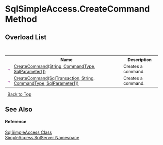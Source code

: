 # SqlSimpleAccess.CreateCommand Method 
 


## Overload List
&nbsp;<table><tr><th></th><th>Name</th><th>Description</th></tr><tr><td>![Public method](media/pubmethod.gif "Public method")</td><td><a href="M_SimpleAccess_SqlServer_SqlSimpleAccess_CreateCommand_1">CreateCommand(String, CommandType, SqlParameter[])</a></td><td>
Creates a command.</td></tr><tr><td>![Public method](media/pubmethod.gif "Public method")</td><td><a href="M_SimpleAccess_SqlServer_SqlSimpleAccess_CreateCommand">CreateCommand(SqlTransaction, String, CommandType, SqlParameter[])</a></td><td>
Creates a command.</td></tr></table>&nbsp;
<a href="#sqlsimpleaccess.createcommand-method">Back to Top</a>

## See Also


#### Reference
<a href="T_SimpleAccess_SqlServer_SqlSimpleAccess">SqlSimpleAccess Class</a><br /><a href="N_SimpleAccess_SqlServer">SimpleAccess.SqlServer Namespace</a><br />